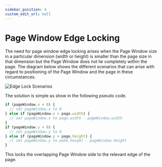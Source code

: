```yaml
---
sidebar_position: 4
custom_edit_url: null
---
```


# Page Window Edge Locking

The need for page window edge locking arises when the Page Window size in a particular dimension (width or height) is smaller than the page size in that dimension but the Page Window does not lie completely within the page. The diagram below shows the different scenarios that can arise with regard to positioning of the Page Window and the page in these circumstances.

![Edge Lock Scenarios](/img/windows-viewports-transforms/edge-locking.drawio.svg)

The solution is simple as show in the following pseudo code.

```ts
if (pageWindow.x < 0) {
  // set pageWindow.x to 0
} else if (pageWindow.x > page.width) {
  // set pageWindow.x to page.width - pageWindow.width
}
if (pageWindow.y < 0) {
  // set pageWindow.y to 0
} else if (pageWindow.y > page.height) {
  // set pageWindow.y to pahe.height - pageWindow.height
}
```

This locks the overlapping Page Window side to the relevant edge of the page.

